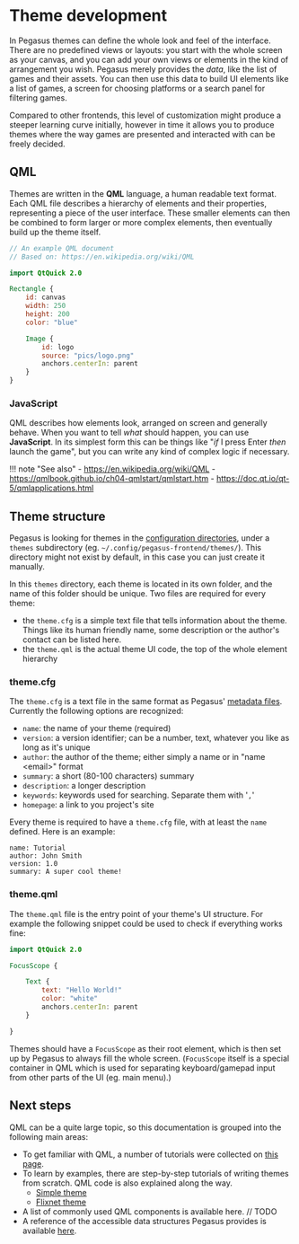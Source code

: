 # Theme development

In Pegasus themes can define the whole look and feel of the interface. There are no predefined views or layouts: you start with the whole screen as your canvas, and you can add your own views or elements in the kind of arrangement you wish. Pegasus merely provides the *data*, like the list of games and their assets. You can then use this data to build UI elements like a list of games, a screen for choosing platforms or a search panel for filtering games.

Compared to other frontends, this level of customization might produce a steeper learning curve initially, however in time it allows you to produce themes where the way games are presented and interacted with can be freely decided.


## QML

Themes are written in the **QML** language, a human readable text format. Each QML file describes a hierarchy of elements and their properties, representing a piece of the user interface. These smaller elements can then be combined to form larger or more complex elements, then eventually build up the theme itself.

```qml
// An example QML document
// Based on: https://en.wikipedia.org/wiki/QML

import QtQuick 2.0

Rectangle {
    id: canvas
    width: 250
    height: 200
    color: "blue"

    Image {
        id: logo
        source: "pics/logo.png"
        anchors.centerIn: parent
    }
}
```

### JavaScript

QML describes how elements look, arranged on screen and generally behave. When you want to tell *what* should happen, you can use **JavaScript**. In its simplest form this can be things like "*if* I press Enter *then* launch the game", but you can write any kind of complex logic if necessary.

!!! note "See also"
    - https://en.wikipedia.org/wiki/QML
    - https://qmlbook.github.io/ch04-qmlstart/qmlstart.htm
    - https://doc.qt.io/qt-5/qmlapplications.html


## Theme structure

Pegasus is looking for themes in the [configuration directories](../user-guide/config-dirs.md), under a `themes` subdirectory (eg. `~/.config/pegasus-frontend/themes/`). This directory might not exist by default, in this case you can just create it manually.

In this `themes` directory, each theme is located in its own folder, and the name of this folder should be unique. Two files are required for every theme:

- the `theme.cfg` is a simple text file that tells information about the theme. Things like its human friendly name, some description or the author's contact can be listed here.
- the `theme.qml` is the actual theme UI code, the top of the whole element hierarchy


### theme.cfg

The `theme.cfg` is a text file in the same format as Pegasus' [metadata files](../dev/meta-syntax.md). Currently the following options are recognized:

- `name`: the name of your theme (required)
- `version`: a version identifier; can be a number, text, whatever you like as long as it's unique
- `author`: the author of the theme; either simply a name or in "name &lt;email&gt;" format
- `summary`: a short (80-100 characters) summary
- `description`: a longer description
- `keywords`: keywords used for searching. Separate them with '`,`'
- `homepage`: a link to you project's site

Every theme is required to have a `theme.cfg` file, with at least the `name` defined. Here is an example:

```control
name: Tutorial
author: John Smith
version: 1.0
summary: A super cool theme!
```


### theme.qml

The `theme.qml` file is the entry point of your theme's UI structure. For example the following snippet could be used to check if everything works fine:

```qml
import QtQuick 2.0

FocusScope {

    Text {
        text: "Hello World!"
        color: "white"
        anchors.centerIn: parent
    }

}
```

Themes should have a `FocusScope` as their root element, which is then set up by Pegasus to always fill the whole screen. (`FocusScope` itself is a special container in QML which is used for separating keyboard/gamepad input from other parts of the UI (eg. main menu).)


## Next steps

QML can be a quite large topic, so this documentation is grouped into the following main areas:

- To get familiar with QML, a number of tutorials were collected on [this page](qml-tutorials.md).
- To learn by examples, there are step-by-step tutorials of writing themes from scratch. QML code is also explained along the way.
    - [Simple theme](example-simple-intro.md)
    - [Flixnet theme](example-flixnet-intro.md)
- A list of commonly used QML components is available here. // TODO
- A reference of the accessible data structures Pegasus provides is available [here](api.md).
